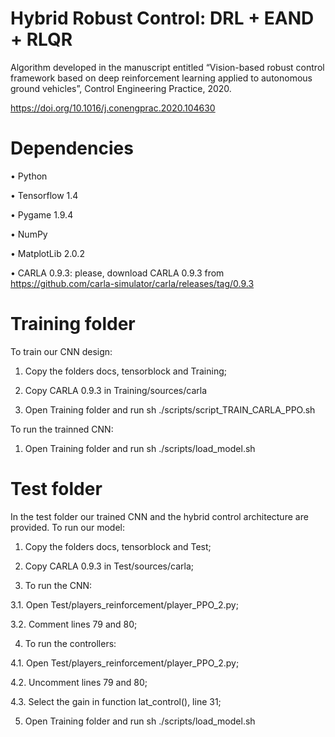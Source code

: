 # Hybrid Robust Control: DRL + EAND + RLQR 

Algorithm developed in the manuscript entitled “Vision-based robust control framework based on deep reinforcement learning applied to autonomous ground vehicles”, Control Engineering Practice, 2020. 

https://doi.org/10.1016/j.conengprac.2020.104630

# Dependencies
•	Python 

•	Tensorflow 1.4

•	Pygame 1.9.4

•	NumPy 

•	MatplotLib 2.0.2

•	CARLA 0.9.3: please, download CARLA 0.9.3 from https://github.com/carla-simulator/carla/releases/tag/0.9.3 

# Training folder

To train our CNN design: 

1. Copy the folders docs, tensorblock and Training; 

2. Copy CARLA 0.9.3 in Training/sources/carla 

3. Open Training folder and run sh ./scripts/script_TRAIN_CARLA_PPO.sh


To run the trainned CNN: 

1. Open Training folder and run sh ./scripts/load_model.sh

# Test folder 

In the test folder our trained CNN and the hybrid control architecture are provided. To run our model: 

1. Copy the folders docs, tensorblock and Test;

2. Copy CARLA 0.9.3 in Test/sources/carla; 

3. To run the CNN: 

3.1. Open Test/players_reinforcement/player_PPO_2.py;

3.2. Comment lines 79 and 80;

4. To run the controllers: 

4.1. Open Test/players_reinforcement/player_PPO_2.py;

4.2. Uncomment lines 79 and 80;

4.3. Select the gain in function lat_control(), line 31;

5. Open Training folder and run sh ./scripts/load_model.sh
